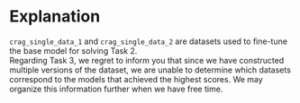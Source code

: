 # Explanation
`crag_single_data_1` and `crag_single_data_2` are datasets used to fine-tune the base model for solving Task 2.  
Regarding Task 3, we regret to inform you that since we have constructed multiple versions of the dataset, we are unable to determine which datasets correspond to the models that achieved the highest scores. We may organize this information further when we have free time.
